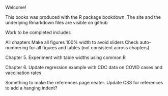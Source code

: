 Welcome! 

This books was produced with the R package bookdown.  The site and the underlying Rmarkdown files are visible on github

Work to be completed includes

All chapters
Make all figures 100% width to avoid sliders
Check auto-numbering for all figures and tables (not consistent across chapters)

Chapter 5.  Experiment with table widths using common.R

Chapter 6.  Update regression example with CDC data on COVID cases and vaccination rates

Something to make the references page neater.
Update CSS for references to add a hanging indent?
<!-- ```{css, echo=FALSE} -->
<!-- .refs { -->
<!--   font-size: 28px;  -->
<!--   margin-top: 1em; -->
<!--   margin-left:2em; -->
<!--   text-indent:-2em; -->
<!-- } -->
<!-- ``` -->

